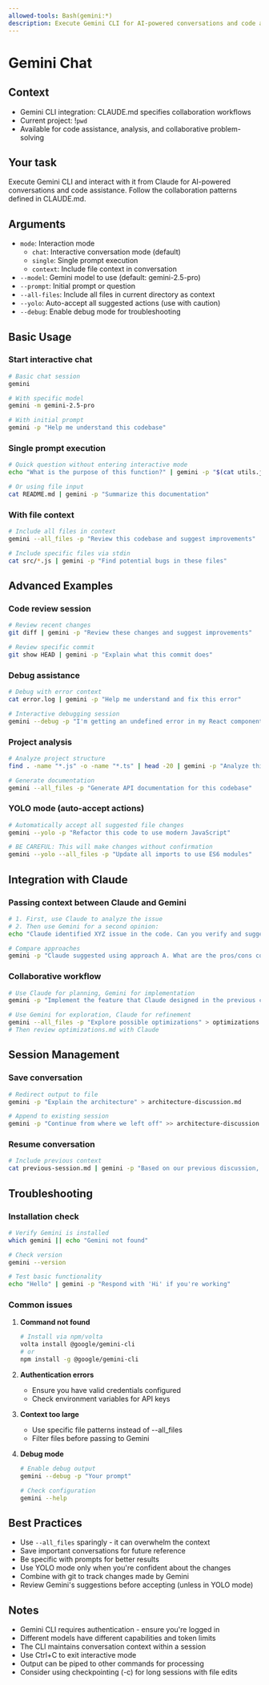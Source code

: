 ```yaml
---
allowed-tools: Bash(gemini:*)
description: Execute Gemini CLI for AI-powered conversations and code assistance
---
```


# Gemini Chat

## Context

- Gemini CLI integration: CLAUDE.md specifies collaboration workflows
- Current project: !`pwd`
- Available for code assistance, analysis, and collaborative problem-solving

## Your task

Execute Gemini CLI and interact with it from Claude for AI-powered conversations and code assistance. Follow the collaboration patterns defined in CLAUDE.md.

## Arguments

- `mode`: Interaction mode
  - `chat`: Interactive conversation mode (default)
  - `single`: Single prompt execution
  - `context`: Include file context in conversation
- `--model`: Gemini model to use (default: gemini-2.5-pro)
- `--prompt`: Initial prompt or question
- `--all-files`: Include all files in current directory as context
- `--yolo`: Auto-accept all suggested actions (use with caution)
- `--debug`: Enable debug mode for troubleshooting

## Basic Usage

### Start interactive chat
```bash
# Basic chat session
gemini

# With specific model
gemini -m gemini-2.5-pro

# With initial prompt
gemini -p "Help me understand this codebase"
```

### Single prompt execution
```bash
# Quick question without entering interactive mode
echo "What is the purpose of this function?" | gemini -p "$(cat utils.js)"

# Or using file input
cat README.md | gemini -p "Summarize this documentation"
```

### With file context
```bash
# Include all files in context
gemini --all_files -p "Review this codebase and suggest improvements"

# Include specific files via stdin
cat src/*.js | gemini -p "Find potential bugs in these files"
```

## Advanced Examples

### Code review session
```bash
# Review recent changes
git diff | gemini -p "Review these changes and suggest improvements"

# Review specific commit
git show HEAD | gemini -p "Explain what this commit does"
```

### Debug assistance
```bash
# Debug with error context
cat error.log | gemini -p "Help me understand and fix this error"

# Interactive debugging session
gemini --debug -p "I'm getting an undefined error in my React component"
```

### Project analysis
```bash
# Analyze project structure
find . -name "*.js" -o -name "*.ts" | head -20 | gemini -p "Analyze this project structure"

# Generate documentation
gemini --all_files -p "Generate API documentation for this codebase"
```

### YOLO mode (auto-accept actions)
```bash
# Automatically accept all suggested file changes
gemini --yolo -p "Refactor this code to use modern JavaScript"

# BE CAREFUL: This will make changes without confirmation
gemini --yolo --all_files -p "Update all imports to use ES6 modules"
```

## Integration with Claude

### Passing context between Claude and Gemini
```bash
# 1. First, use Claude to analyze the issue
# 2. Then use Gemini for a second opinion:
echo "Claude identified XYZ issue in the code. Can you verify and suggest alternatives?" | gemini

# Compare approaches
gemini -p "Claude suggested using approach A. What are the pros/cons compared to approach B?"
```

### Collaborative workflow
```bash
# Use Claude for planning, Gemini for implementation
gemini -p "Implement the feature that Claude designed in the previous conversation"

# Use Gemini for exploration, Claude for refinement
gemini --all_files -p "Explore possible optimizations" > optimizations.md
# Then review optimizations.md with Claude
```

## Session Management

### Save conversation
```bash
# Redirect output to file
gemini -p "Explain the architecture" > architecture-discussion.md

# Append to existing session
gemini -p "Continue from where we left off" >> architecture-discussion.md
```

### Resume conversation
```bash
# Include previous context
cat previous-session.md | gemini -p "Based on our previous discussion, let's continue with implementation"
```

## Troubleshooting

### Installation check
```bash
# Verify Gemini is installed
which gemini || echo "Gemini not found"

# Check version
gemini --version

# Test basic functionality
echo "Hello" | gemini -p "Respond with 'Hi' if you're working"
```

### Common issues

1. **Command not found**
   ```bash
   # Install via npm/volta
   volta install @google/gemini-cli
   # or
   npm install -g @google/gemini-cli
   ```

2. **Authentication errors**
   - Ensure you have valid credentials configured
   - Check environment variables for API keys

3. **Context too large**
   - Use specific file patterns instead of --all_files
   - Filter files before passing to Gemini

4. **Debug mode**
   ```bash
   # Enable debug output
   gemini --debug -p "Your prompt"
   
   # Check configuration
   gemini --help
   ```

## Best Practices

- Use `--all_files` sparingly - it can overwhelm the context
- Save important conversations for future reference
- Be specific with prompts for better results
- Use YOLO mode only when you're confident about the changes
- Combine with git to track changes made by Gemini
- Review Gemini's suggestions before accepting (unless in YOLO mode)

## Notes

- Gemini CLI requires authentication - ensure you're logged in
- Different models have different capabilities and token limits
- The CLI maintains conversation context within a session
- Use Ctrl+C to exit interactive mode
- Output can be piped to other commands for processing
- Consider using checkpointing (-c) for long sessions with file edits